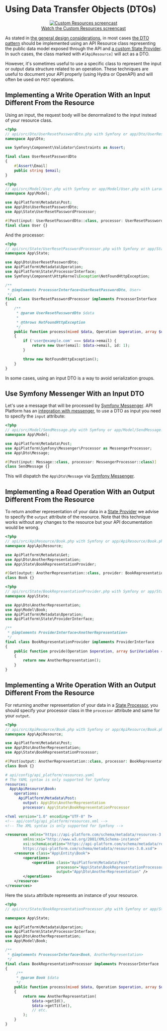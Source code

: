 # Using Data Transfer Objects (DTOs)

<p class="symfonycasts" align="center"><a href="https://symfonycasts.com/api-platform-extending?cid=apip"><img src="../symfony/images/symfonycasts-player.png" alt="Custom Resources screencast"><br>Watch the Custom Resources screencast</a></p>

As stated in [the general design considerations](design.md), in most cases [the DTO pattern](https://en.wikipedia.org/wiki/Data_transfer_object) should be implemented using an API Resource class representing the public data model exposed through the API and [a custom State Provider](state-providers.md). In such cases, the class marked with `#[ApiResource]` will act as a DTO.

However, it's sometimes useful to use a specific class to represent the input or output data structure related to an operation. These techniques are useful to document your API properly (using Hydra or OpenAPI) and will often be used on `POST` operations.

## Implementing a Write Operation With an Input Different From the Resource

Using an input, the request body will be denormalized to the input instead of your resource class.

```php
<?php
// api/src/Dto/UserResetPasswordDto.php with Symfony or app/Dto/UserResetPasswordDto.php with Laravel
namespace App\Dto;

use Symfony\Component\Validator\Constraints as Assert;

final class UserResetPasswordDto
{
    #[Assert\Email]
    public string $email;
}
```

```php
<?php
// api/src/Model/User.php with Symfony or app/Model/User.php with Laravel
namespace App\Model;

use ApiPlatform\Metadata\Post;
use App\Dto\UserResetPasswordDto;
use App\State\UserResetPasswordProcessor;

#[Post(input: UserResetPasswordDto::class, processor: UserResetPasswordProcessor::class)]
final class User {}
```

And the processor:

```php
<?php
// api/src/State/UserResetPasswordProcessor.php with Symfony or app/State/UserResetPasswordProcessor.php with Laravel
namespace App\State;

use App\Dto\UserResetPasswordDto;
use ApiPlatform\Metadata\Operation;
use ApiPlatform\State\ProcessorInterface;
use Symfony\Component\HttpKernel\Exception\NotFoundHttpException;

/**
 * @implements ProcessorInterface<UserResetPasswordDto, User>
 */
final class UserResetPasswordProcessor implements ProcessorInterface
{
    /**
     * @param UserResetPasswordDto $data
     *
     * @throws NotFoundHttpException
     */
    public function process(mixed $data, Operation $operation, array $uriVariables = [], array $context = []): User
    {
        if ('user@example.com' === $data->email) {
            return new User(email: $data->email, id: 1);
        }

        throw new NotFoundHttpException();
    }
}
```

In some cases, using an input DTO is a way to avoid serialization groups.

## Use Symfony Messenger With an Input DTO

Let's use a message that will be processed by [Symfony Messenger](https://symfony.com/components/Messenger). API Platform has an [integration with messenger](../symfony/messenger.md), to use a DTO as input you need to specify the `input` attribute:

```php
<?php
// api/src/Model/SendMessage.php with Symfony or app/Model/SendMessage.php with Laravel
namespace App\Model;

use ApiPlatform\Metadata\Post;
use ApiPlatform\Symfony\Messenger\Processor as MessengerProcessor;
use App\Dto\Message;

#[Post(input: Message::class, processor: MessengerProcessor::class)]
class SendMessage {}
```

This will dispatch the `App\Dto\Message` via [Symfony Messenger](https://symfony.com/components/Messenger).

## Implementing a Read Operation With an Output Different From the Resource

To return another representation of your data in a [State Provider](./state-providers.md) we advise to specify the `output` attribute of the resource. Note that this technique works without any changes to the resource but your API documentation would be wrong.

```php
<?php
// api/src/ApiResource/Book.php with Symfony or app/ApiResource/Book.php with Laravel
namespace App\ApiResource;

use ApiPlatform\Metadata\Get;
use App\Dto\AnotherRepresentation;
use App\State\BookRepresentationProvider;

#[Get(output: AnotherRepresentation::class, provider: BookRepresentationProvider::class)]
class Book {}
```

```php
<?php
// api/src/State/BookRepresentationProvider.php with Symfony or app/State/BookRepresentationProvider.php with Laravel
namespace App\State;

use App\Dto\AnotherRepresentation;
use App\Model\Book;
use ApiPlatform\Metadata\Operation;
use ApiPlatform\State\ProviderInterface;

/**
 * @implements ProviderInterface<AnotherRepresentation>
 */
final class BookRepresentationProvider implements ProviderInterface
{
    public function provide(Operation $operation, array $uriVariables = [], array $context = []): AnotherRepresentation
    {
        return new AnotherRepresentation();
    }
}
```

## Implementing a Write Operation With an Output Different From the Resource

For returning another representation of your data in a [State Processor](./state-processors.md), you should specify your processor class in
the `processor` attribute and same for your `output`.

<code-selector>

```php
<?php
// api/src/ApiResource/Book.php with Symfony or app/ApiResource/Book.php with Laravel
namespace App\ApiResource;

use ApiPlatform\Metadata\Post;
use App\Dto\AnotherRepresentation;
use App\State\BookRepresentationProcessor;

#[Post(output: AnotherRepresentation::class, processor: BookRepresentationProcessor::class)]
class Book {}
```

```yaml
# api/config/api_platform/resources.yaml
# The YAML syntax is only supported for Symfony
resources:
  App\ApiResource\Book:
    operations:
      ApiPlatform\Metadata\Post:
        output: App\Dto\AnotherRepresentation
        processor: App\State\BookRepresentationProcessor
```

```xml
<?xml version="1.0" encoding="UTF-8" ?>
<!-- api/config/api_platform/resources.xml -->
<!-- The XML syntax is only supported for Symfony -->

<resources xmlns="https://api-platform.com/schema/metadata/resources-3.0"
        xmlns:xsi="http://www.w3.org/2001/XMLSchema-instance"
        xsi:schemaLocation="https://api-platform.com/schema/metadata/resources-3.0
        https://api-platform.com/schema/metadata/resources-3.0.xsd">
    <resource class="App\Entity\Book">
        <operations>
            <operation class="ApiPlatform\Metadata\Post"
                       processor="App\State\BookRepresentationProcessor"
                       output="App\Dto\AnotherRepresentation" />
        </operations>
    </resource>
</resources>
```

</code-selector>

Here the `$data` attribute represents an instance of your resource.

```php
<?php
// api/src/State/BookRepresentationProcessor.php with Symfony or app/State/BookRepresentationProcessor.php with Laravel

namespace App\State;

use ApiPlatform\Metadata\Operation;
use ApiPlatform\State\ProcessorInterface;
use App\Dto\AnotherRepresentation;
use App\Model\Book;

/**
 * @implements ProcessorInterface<Book, AnotherRepresentation>
 */
final class BookRepresentationProcessor implements ProcessorInterface
{
     /**
     * @param Book $data
     */
    public function process(mixed $data, Operation $operation, array $uriVariables = [], array $context = []): AnotherRepresentation
    {
        return new AnotherRepresentation(
            $data->getId(),
            $data->getTitle(),
            // etc.
        );
    }
}
```

